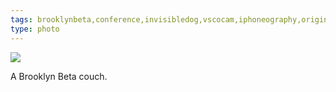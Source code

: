 ```yaml
---
tags: brooklynbeta,conference,invisibledog,vscocam,iphoneography,original content
type: photo
---
```

<img src="http://24.media.tumblr.com/26aa159775888a95b1a8a7bda923701c/tumblr_mugscrqpWZ1rdkc0do1_1280.jpg" />

A Brooklyn Beta couch.
